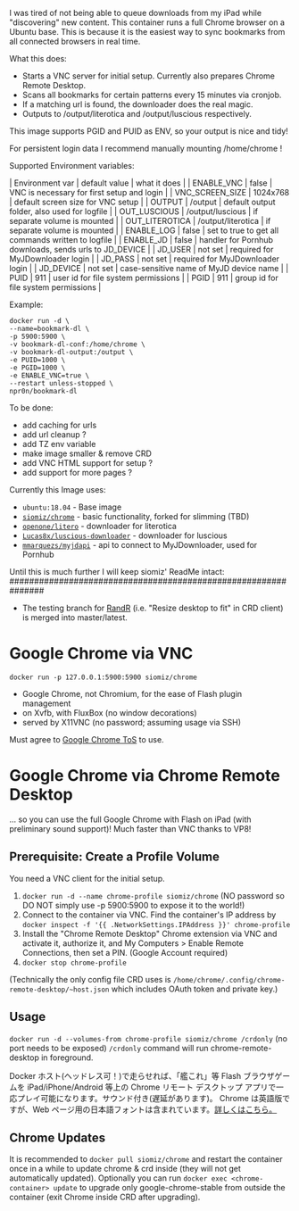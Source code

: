 I was tired of not being able to queue downloads from my iPad while "discovering" new content. This container runs a full Chrome browser on a Ubuntu
base. This is because it is the easiest way to sync bookmarks from all connected browsers in real time.

What this does:
- Starts a VNC server for initial setup. Currently also prepares Chrome Remote Desktop.
- Scans all bookmarks for certain patterns every 15 minutes via cronjob.
- If a matching url is found, the downloader does the real magic.
- Outputs to /output/literotica and /output/luscious respectively.

This image supports PGID and PUID as ENV, so your output is nice and tidy!

For persistent login data I recommend manually mounting /home/chrome !

Supported Environment variables:

| Environment var | default value | what it does |
| ENABLE_VNC | false | VNC is necessary for first setup and login |
| VNC_SCREEN_SIZE | 1024x768 | default screen size for VNC setup |
| OUTPUT | /output | default output folder, also used for logfile |
| OUT_LUSCIOUS | /output/luscious | if separate volume is mounted |
| OUT_LITEROTICA | /output/literotica | if separate volume is mounted |
| ENABLE_LOG | false | set to true to get all commands written to logfile |
| ENABLE_JD | false | handler for Pornhub downloads, sends urls to JD_DEVICE |
| JD_USER | not set | required for MyJDownloader login |
| JD_PASS | not set | required for MyJDownloader login |
| JD_DEVICE | not set | case-sensitive name of MyJD device name |
| PUID | 911 | user id for file system permissions |
| PGID | 911 | group id for file system permissions |

Example:
<pre><code>docker run -d \
--name=bookmark-dl \
-p 5900:5900 \
-v bookmark-dl-conf:/home/chrome \
-v bookmark-dl-output:/output \
-e PUID=1000 \
-e PGID=1000 \
-e ENABLE_VNC=true \
--restart unless-stopped \
npr0n/bookmark-dl
</code></pre>

To be done:

- add caching for urls
- add url cleanup ?
- add TZ env variable
- make image smaller & remove CRD
- add VNC HTML support for setup ?
- add support for more pages ?


Currently this Image uses:
- `ubuntu:18.04` - Base image
- [`siomiz/chrome`](https://hub.docker.com/r/siomiz/chrome/) - basic functionality, forked for slimming (TBD)
- [`openone/litero`](https://github.com/openone/litero) - downloader for literotica
- [`Lucas8x/luscious-downloader`](https://github.com/Lucas8x/luscious-downloader) - downloader for luscious
- [`mmarquezs/myjdapi`](https://github.com/mmarquezs/My.Jdownloader-API-Python-Library/) - api to connect to MyJDownloader, used for Pornhub




Until this is much further I will keep siomiz' ReadMe intact:
###############################################################

 - The testing branch for [RandR](https://en.wikipedia.org/wiki/RandR) (i.e. "Resize desktop to fit" in CRD client) is merged into master/latest.

Google Chrome via VNC
==
`docker run -p 127.0.0.1:5900:5900 siomiz/chrome`

 - Google Chrome, not Chromium, for the ease of Flash plugin management
 - on Xvfb, with FluxBox (no window decorations)
 - served by X11VNC (no password; assuming usage via SSH)

Must agree to [Google Chrome ToS][1] to use.

Google Chrome via Chrome Remote Desktop
==
... so you can use the full Google Chrome with Flash on iPad (with preliminary sound support)!
Much faster than VNC thanks to VP8!

Prerequisite: Create a Profile Volume
--
You need a VNC client for the initial setup.

 1. `docker run -d --name chrome-profile siomiz/chrome` (NO password so DO NOT simply use -p 5900:5900 to expose it to the world!)
 2. Connect to the container via VNC. Find the container's IP address by `docker inspect -f '{{ .NetworkSettings.IPAddress }}' chrome-profile`
 3. Install the "Chrome Remote Desktop" Chrome extension via VNC and activate it, authorize it, and My Computers > Enable Remote Connections, then set a PIN. (Google Account required)
 4. `docker stop chrome-profile`

(Technically the only config file CRD uses is `/home/chrome/.config/chrome-remote-desktop/~host.json` which includes OAuth token and private key.)

Usage
--
`docker run -d --volumes-from chrome-profile siomiz/chrome /crdonly` (no port needs to be exposed)
`/crdonly` command will run chrome-remote-desktop in foreground.

Docker ホスト(ヘッドレス可！)で走らせれば、「艦これ」等 Flash ブラウザゲームを iPad/iPhone/Android 等上の Chrome リモート デスクトップ アプリで一応プレイ可能になります。サウンド付き(遅延があります)。
Chrome は英語版ですが、Web ページ用の日本語フォントは含まれています。[詳しくはこちら。][3]

Chrome Updates
--
It is recommended to `docker pull siomiz/chrome` and restart the container once in a while to update chrome & crd inside (they will not get automatically updated). Optionally you can run `docker exec <chrome-container> update` to upgrade only google-chrome-stable from outside the container (exit Chrome inside CRD after upgrading).

  [1]: https://www.google.com/intl/en/chrome/browser/privacy/eula_text.html
  [2]: https://code.google.com/p/chromium/issues/detail?id=490964
  [3]: https://github.com/siomiz/chrome/wiki/%E6%97%A5%E6%9C%AC%E8%AA%9E
